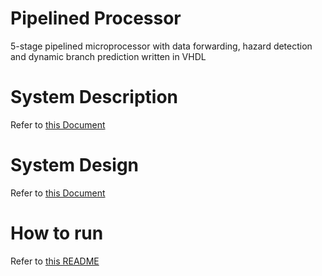 # Pipelined Processor
5-stage pipelined microprocessor with data forwarding, hazard detection and dynamic branch prediction written in VHDL

# System Description
Refer to [this Document](CMP301B_Final_S20_Semester_3.pdf)

# System Design
Refer to [this Document](CMP%20301B_Final_Project_Team_15.pdf)

# How to run
Refer to [this README](Assembler/README.md)